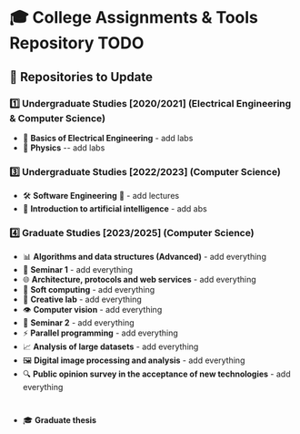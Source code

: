 # 🎓 College Assignments & Tools Repository TODO

## 📂 Repositories to Update

### 1️⃣ Undergraduate Studies [2020/2021] (Electrical Engineering & Computer Science)
- 🔌 **Basics of Electrical Engineering** - add labs
- 📐 **Physics** -- add labs

### 3️⃣ Undergraduate Studies [2022/2023] (Computer Science)
- 🛠️ **Software Engineering** 👥 - add lectures
- 🤖 **Introduction to artificial intelligence** - add abs

### 4️⃣ Graduate Studies [2023/2025] (Computer Science)
- 📊 **Algorithms and data structures (Advanced)** - add everything
- 📝 **Seminar 1** - add everything
- 🌐 **Architecture, protocols and web services** - add everything
- 🧠 **Soft computing** - add everything
- 🎨 **Creative lab** - add everything
- 👁️ **Computer vision** - add everything
- 📝 **Seminar 2** - add everything
- ⚡ **Parallel programming** - add everything
- 📈 **Analysis of large datasets** - add everything
- 🖼️ **Digital image processing and analysis** - add everything
- 🔍 **Public opinion survey in the acceptance of new technologies** - add everything

#
- 🎓 **Graduate thesis**